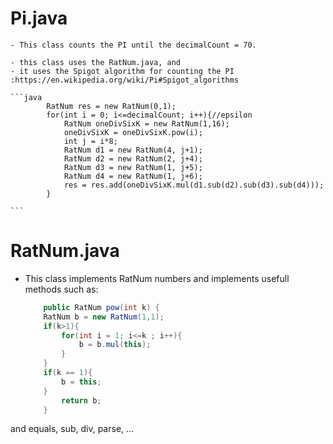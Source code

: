 # Pi.java

    - This class counts the PI until the decimalCount = 70.
    
    - this class uses the RatNum.java, and
    - it uses the Spigot algorithm for counting the PI :https://en.wikipedia.org/wiki/Pi#Spigot_algorithms

    ```java 
            RatNum res = new RatNum(0,1);        
            for(int i = 0; i<=decimalCount; i++){//epsilon
                RatNum oneDivSixK = new RatNum(1,16);
                oneDivSixK = oneDivSixK.pow(i);
                int j = i*8; 
                RatNum d1 = new RatNum(4, j+1);
                RatNum d2 = new RatNum(2, j+4);
                RatNum d3 = new RatNum(1, j+5);
                RatNum d4 = new RatNum(1, j+6);
                res = res.add(oneDivSixK.mul(d1.sub(d2).sub(d3).sub(d4)));
            }

    ```

# RatNum.java

- This class implements RatNum numbers and implements usefull methods such as: 
    ```java 
        public RatNum pow(int k) { 
        RatNum b = new RatNum(1,1);
        if(k>1){
            for(int i = 1; i<=k ; i++){
                b = b.mul(this);
            }
        }
        if(k == 1){
            b = this;
        }
            return b;
        }
    ```
and equals, sub, div, parse, ...